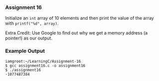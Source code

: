 ### Assignment 16

Initialize an `int` array of 10 elements and then print the value of the array with `printf("%d", array)`.

Extra Credit: Use Google to find out why we get a memory address (a pointer!) as our output.

### Example Output

```
iamgroot:~/LearningC/Assignment-16 
$ gcc assignment16.c -o assignment16
$ ./assignment16
-1077487384
```
